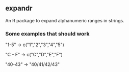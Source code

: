 ## expandr

An R package to expand alphanumeric ranges in strings.

### Some examples that should work

"1-5" -> c("1","2","3","4","5")

"C - F" -> c("C","D","E","F")

"40-43" -> "40/41/42/43"
